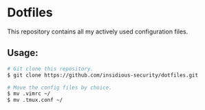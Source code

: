 # Dotfiles
This repository contains all my actively used configuration files.

## Usage:
```bash
# Git clone this repository.
$ git clone https://github.com/insidious-security/dotfiles.git

# Move the config files by choice.
$ mv .vimrc ~/
$ mv .tmux.conf ~/


